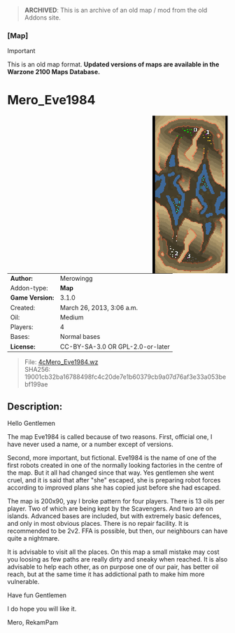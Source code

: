 > **ARCHIVED**: This is an archive of an old map / mod from the old Addons site.

### [Map]

> [!IMPORTANT]
> This is an old map format. **Updated versions of maps are available in the Warzone 2100 Maps Database.**

# Mero_Eve1984

<img src="./preview.jpg" align="right" />

| | |
| - | - |
| __Author:__ | Merowingg |
| Addon-type: | __Map__ |
| __Game Version:__ | 3.1.0 |
| Created: | March 26, 2013, 3:06 a.m. |
| Oil: | Medium |
| Players: | 4 |
| Bases: | Normal bases |
| __License:__ | CC-BY-SA-3.0 OR GPL-2.0-or-later |

> File: [4cMero_Eve1984.wz](https://github.com/Warzone2100/old-addons-site/raw/main/assets/38/4cMero_Eve1984.wz)  
> SHA256: 19001cb32ba16788498fc4c20de7e1b60379cb9a07d76af3e33a053bebf199ae

## Description:

Hello Gentlemen  

The map Eve1984 is called because of two reasons. First, official one, I have never used a name, or a number except of versions.

Second, more important, but fictional. Eve1984 is the name of one of the first robots created in one of the normally looking factories in the centre of the map. But it all had changed since that way. Yes gentlemen she went cruel, and it is said that after "she" escaped, she is preparing robot forces according to improved plans she has copied just before she had escaped. 

The map is 200x90, yay I broke pattern  for four players. There is 13 oils per player. Two of which are being kept by the Scavengers. And two are on islands. Advanced bases are included, but with extremely basic defences, and only in most obvious places. There is no repair facility. It is recommended to be 2v2. FFA is possible, but then, our neighbours can have quite a nightmare.

It is advisable to visit all the places. On this map a small mistake may cost you loosing as few paths are really dirty and sneaky when reached. It is also advisable to help each other, as on purpose one of our pair, has better oil reach, but at the same time it has addictional path to make him more vulnerable.

Have fun Gentlemen  

I do hope you will like it.

Mero, RekamPam



